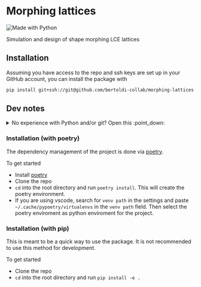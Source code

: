 # Morphing lattices

![Made with Python](https://img.shields.io/badge/Made%20with-Python-blue?logo=python&logoColor=ecf0f1&labelColor=34495e)

Simulation and design of shape morphing LCE lattices

## Installation

Assuming you have access to the repo and ssh keys are set up in your GitHub account, you can install the package with

```bash
pip install git+ssh://git@github.com/bertoldi-collab/morphing-lattices.git@main
```

## Dev notes

<details>
<summary>
No experience with Python and/or git? Open this :point_down:
</summary>

Go ahead with the following steps and you will learn along the way.

- Install [git](https://git-scm.com/downloads) and [learn a bit about it](https://youtu.be/RGOj5yH7evk).
- If you don't have a favorite IDE yet, install [vscode](https://code.visualstudio.com/) (this is just an environment that helps you writing code as well as managing git repositories).
- Install [Python](https://www.python.org/downloads/windows/) (any version above 3.7 should work fine).
- Follow the rest of the installation instructions below.

</details>

### Installation (with poetry)

The dependency management of the project is done via [poetry](https://python-poetry.org/docs/).

To get started

- Install [poetry](https://python-poetry.org/docs/)
- Clone the repo
- `cd` into the root directory and run `poetry install`. This will create the poetry environment.
- If you are using vscode, search for `venv path` in the settings and paste `~/.cache/pypoetry/virtualenvs` in the `venv path` field. Then select the poetry enviroment as python enviroment for the project.

### Installation (with pip)

This is meant to be a quick way to use the package.
It is not recommended to use this method for development.

To get started

- Clone the repo
- `cd` into the root directory and run `pip install -e .`
